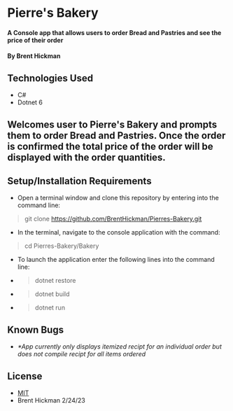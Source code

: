 # Pierre's Bakery

#### A Console app that allows users to order Bread and Pastries and see the price of their order

#### By Brent Hickman

## Technologies Used

* C#
* Dotnet 6


## Welcomes user to Pierre's Bakery and prompts them to order Bread and Pastries. Once the order is confirmed the total price of the order will be displayed with the order quantities.

## Setup/Installation Requirements

* Open a terminal window and clone this repository by entering into the command line:
> git clone https://github.com/BrentHickman/Pierres-Bakery.git
* In the terminal, navigate to the console application with the command:
> cd Pierres-Bakery/Bakery
* To launch the application enter the following lines into the command line:
* > dotnet restore
* > dotnet build
* > dotnet run

## Known Bugs

* _*App currently only displays itemized recipt for an individual order but does not compile recipt for all items ordered_

## License

* [MIT](https://opensource.org/licenses/MIT)
* Brent Hickman 2/24/23